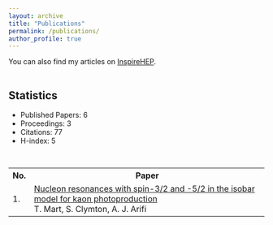```yaml
---
layout: archive
title: "Publications"
permalink: /publications/
author_profile: true
---
```


You can also find my articles on <a href="https://inspirehep.net/authors/1410710">InspireHEP</a>.

<p style="margin-bottom:1.2cm;"></p>

## Statistics
* Published Papers: 6
* Proceedings: 3
* Citations: 77
* H-index: 5

<p style="margin-bottom:1.2cm;"></p>

<table id="pub_table">
  <tr>
    <th>No.</th>
    <th>Paper</th>
  </tr>
  <tr>
    <td>1.</td>
    <td><a href="https://ajarifi.github.io/publication/article-1"> Nucleon resonances with spin-3/2 and -5/2 in the isobar model for kaon photoproduction </a> <br> T. Mart, S. Clymton, A. J. Arifi </td>
  </tr>
</table>
